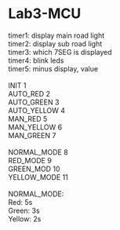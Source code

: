 # Lab3-MCU 
timer1: display main road light\
timer2: display sub road light\
timer3: which 7SEG is displayed\
timer4: blink leds\
timer5: minus display, value\
\
INIT			1\
AUTO_RED		2\
AUTO_GREEN		3\
AUTO_YELLOW		4\
MAN_RED			5\
MAN_YELLOW		6\
MAN_GREEN		7\
\
NORMAL_MODE		8\
RED_MODE		9\
GREEN_MOD		10\
YELLOW_MODE		11\
\
NORMAL_MODE:\
	Red: 5s\
	Green: 3s\
	Yellow: 2s
